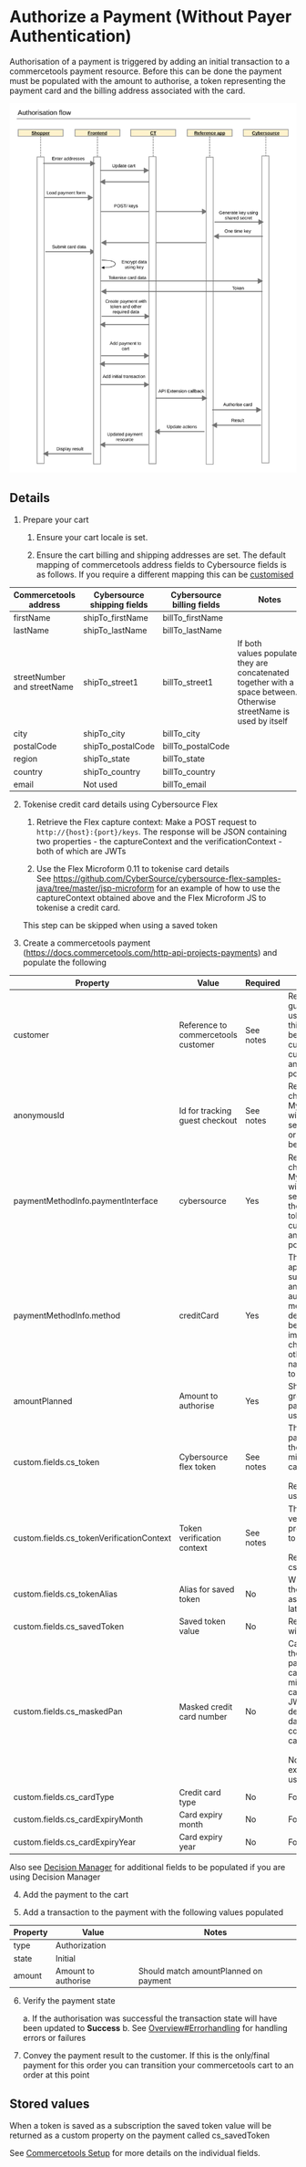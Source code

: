 # Authorize a Payment (Without Payer Authentication)

Authorisation of a payment is triggered by adding an initial transaction to a commercetools payment resource. Before this can be done the payment must be populated with the amount to authorise, a token representing the payment card and the billing address associated with the card.

![Authorisation Flow](images/Authorisation-flow-wo-payer-auth.svg)

## Details

1.  Prepare your cart
    
    1.  Ensure your cart locale is set.
    
    2.  Ensure the cart billing and shipping addresses are set. The default mapping of commercetools address fields to Cybersource fields is as follows. If you require a different mapping this can be [customised](Customisation.md)
        
| Commercetools address                    | Cybersource shipping fields      | Cybersource billing fields     | Notes                                                 |
| ---------------------------------------- | -------------------------------- | ------------------------------ | ----------------------------------------------------- |
| firstName                                | shipTo_firstName                 | billTo_firstName               |                                                       |
| lastName                                 | shipTo_lastName                  | billTo_lastName                |                                                       |
| streetNumber and streetName              | shipTo_street1                   | billTo_street1                 | If both values populated they are concatenated together with a space between. Otherwise streetName is used by itself |
| city                                     | shipTo_city                      | billTo_city                    |                                                       |
| postalCode                               | shipTo_postalCode                | billTo_postalCode              |                                                       |
| region                                   | shipTo_state                     | billTo_state                   |                                                       |
| country                                  | shipTo_country                   | billTo_country                 |                                                       |
| email                                    | Not used                         | billTo_email                   |                                                       |

2.  Tokenise credit card details using Cybersource Flex
    
    1.  Retrieve the Flex capture context: Make a POST request to `http://{host}:{port}/keys`. The response will be JSON containing two properties - the captureContext and the verificationContext - both of which are JWTs
    
    2.  Use the Flex Microform 0.11 to tokenise card details See <https://github.com/CyberSource/cybersource-flex-samples-java/tree/master/jsp-microform> for an example of how to use the captureContext obtained above and the Flex Microform JS to tokenise a credit card.

    This step can be skipped when using a saved token

3.  Create a commercetools payment (<https://docs.commercetools.com/http-api-projects-payments>) and populate the following
    
| Property                                  | Value                                  | Required   | Notes                                                                         |
| ----------------------------------------- | -------------------------------------- | ---------- | ----------------------------------------------------------------------------- |
| customer                                  | Reference to commercetools customer    | See notes  | Required for non-guest checkout. If using MyPayments API this will automatically be set to the logged in customer. One of customer or anonymousId must be populated |
| anonymousId                               | Id for tracking guest checkout         | See notes  | Required for guest checkout. If using MyPayments API this will automatically be set. One of customer or anonymousId must be populated |
| paymentMethodInfo.paymentInterface        | cybersource                            | Yes        | Required for guest checkout. If using MyPayments API this will automatically be set to the session id of the anonymous oauth token. One of customer or anonymousId must be populated |
| paymentMethodInfo.method                  | creditCard                             | Yes        | The reference application is set up to support payments with and without payer authentication and the method is used to determine which is being use    Typically an implementation would choose one or the other and the method name may be different to this                  |
| amountPlanned                             | Amount to authorise                    | Yes        | Should match cart gross total, unless split payments are being used           |
| custom.fields.cs_token                    | Cybersource flex token                 | See notes  | This is the token parameter passed into the callback for the microform.createToken call <br><br> Required when not using a saved token |
| custom.fields.cs_tokenVerificationContext | Token verification context             | See notes  | This is the verificationContext property from the call to the /keys service <br><br> Required when cs_token is populated |
| custom.fields.cs_tokenAlias               | Alias for saved token                  | No         | When this is specified the token will be saved as a subscription for later use |
| custom.fields.cs_savedToken               | Saved token value                      | No         | Required when paying with a saved token |
| custom.fields.cs_maskedPan                | Masked credit card number              | No         | Can be obtained from the token parameter passed into the callback for the microform.createToken call. The token is a JWT which when decoded has a data.number field containing the masked card number. <br><br> Not required by extension but can be used for display |
| custom.fields.cs_cardType                 | Credit card type                       | No         | For display only                                                              |
| custom.fields.cs_cardExpiryMonth          | Card expiry month                      | No         | For display only                                                              |
| custom.fields.cs_cardExpiryYear           | Card expiry year                       | No         | For display only                                                              |

Also see [Decision Manager](Decision-Manager.md) for additional fields to be populated if you are using Decision Manager

4.  Add the payment to the cart

5.  Add a transaction to the payment with the following values populated

| Property  | Value                 | Notes                                 |
| --------- | --------------------- | ------------------------------------- |
| type      | Authorization         |                                       |
| state     | Initial               |                                       |
| amount    | Amount to authorise   | Should match amountPlanned on payment |

6.  Verify the payment state
    
    a.  If the authorisation was successful the transaction state will have been updated to **Success**
    b.  See [Overview\#Errorhandling](Overview.md#Errorhandling) for handling errors or failures

7.  Convey the payment result to the customer. If this is the only/final payment for this order you can transition your commercetools cart to an order at this point

## Stored values
    
When a token is saved as a subscription the saved token value will be returned as a custom property on the payment called cs_savedToken

See [Commercetools Setup](Commercetools-Setup.md) for more details on the individual fields.